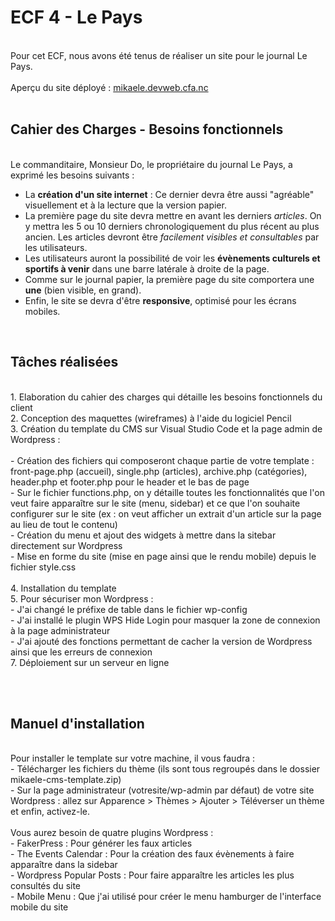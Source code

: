 <h1>ECF 4 - Le Pays</h1>
<br>
Pour cet ECF, nous avons été tenus de réaliser un site pour le journal Le Pays.
<br><br>
Aperçu du site déployé : <a href="http://mikaele.devweb.cfa.nc/">mikaele.devweb.cfa.nc</a>
<br><br>
<h2>Cahier des Charges - Besoins fonctionnels</h2>
<br>
Le commanditaire, Monsieur Do, le propriétaire du journal Le Pays, a exprimé les besoins suivants :


- La **création d'un site internet** :  Ce dernier devra être aussi "agréable" visuellement et à la lecture que la version papier.
- La première page du site devra mettre en avant les derniers *articles*. On y mettra les 5 ou 10 derniers chronologiquement du plus récent au plus ancien. Les articles devront être *facilement visibles et consultables* par les utilisateurs.
- Les utilisateurs auront la possibilité de voir les **évènements culturels et sportifs à venir** dans une barre latérale à droite de la page.
- Comme sur le journal papier, la première page du site comportera une **une** (bien visible, en grand).
- Enfin, le site se devra d'être **responsive**, optimisé pour les écrans mobiles.
<br>

<h2>Tâches réalisées</h2>
<br>
1. Elaboration du cahier des charges qui détaille les besoins fonctionnels du client<br>
2. Conception des maquettes (wireframes) à l'aide du logiciel Pencil<br>
3. Création du template du CMS sur Visual Studio Code et la page admin de Wordpress :<br><br>
    - Création des fichiers qui composeront chaque partie de votre template : front-page.php (accueil), single.php (articles), archive.php (catégories), header.php et footer.php pour le header et le bas de page<br>
    - Sur le fichier functions.php, on y détaille toutes les fonctionnalités que l'on veut faire apparaître sur le site (menu, sidebar) et ce que l'on souhaite configurer sur le site (ex : on veut afficher un extrait d'un article sur la page au lieu de tout le contenu)<br>
    - Création du menu et ajout des widgets à mettre dans la sitebar directement sur Wordpress<br>
    - Mise en forme du site (mise en page ainsi que le rendu mobile) depuis le fichier style.css<br><br>
4. Installation du template<br>
5. Pour sécuriser mon Wordpress :<br>
    - J'ai changé le préfixe de table dans le fichier wp-config<br>
    - J'ai installé le plugin WPS Hide Login pour masquer la zone de connexion à la page administrateur<br>
    - J'ai ajouté des fonctions permettant de cacher la version de Wordpress ainsi que les erreurs de connexion<br>
7. Déploiement sur un serveur en ligne


<br><br>

<h2>Manuel d'installation</h2>
<br>
Pour installer le template sur votre machine, il vous faudra :<br>
    - Télécharger les fichiers du thème (ils sont tous regroupés dans le dossier mikaele-cms-template.zip)<br>
    - Sur la page administrateur (votresite/wp-admin par défaut) de votre site Wordpress : allez sur Apparence > Thèmes > Ajouter > Téléverser un thème et enfin, activez-le.
<br><br>
Vous aurez besoin de quatre plugins Wordpress :
<br>
    - FakerPress : Pour générer les faux articles<br>
    - The Events Calendar : Pour la création des faux évènements à faire apparaître dans la sidebar<br>
    - Wordpress Popular Posts : Pour faire apparaître les articles les plus consultés du site<br>
    - Mobile Menu : Que j'ai utilisé pour créer le menu hamburger de l'interface mobile du site
<br>
